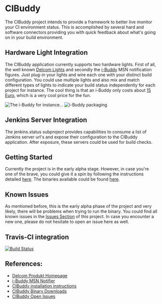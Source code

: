 # CIBuddy

The CIBuddy project intends to provide a framework to better live monitor your
CI environment status. This is accomplished by several hard and software connectors
providing you with quick feedback about what's going on in your build environment.

## Hardware Light Integration

The CIBuddy application currently supports two hardware lights. First of all, the
well known [Delcom Lights][1] and secondly the [i-Buddy][2] MSN notification figures. 
Just plug-in your lights and wire each one with your distinct build configuration. 
You could use multiple lights and also mix and match different types of lights to 
indicate your build status independently for each project for instance. The cool 
thing is that an i-Buddy only costs about [15 Euro][8], which is a very cool price for the fun.

![The i-Buddy for instance...][3] ![i-Buddy packaging][4]

## Jenkins Server Integration

The jenkins.status subproject provides capabilities to consume a list of Jenkins
server url's and expose their configuration to the CIBuddy application. After exposure,
these servers could be used for build checks.

## Getting Started

Currently the project is in the early alpha stage. However, in case you're one of
the brave, you could give it a spin by following the instructions detailed [here][5].
The binaries available could be found [here][6].

## Known Issues

As mentioned before, this is the early alpha phase of the project and very likely,
there will be problems when trying to run the binary. You could find all known issues
in the [Issues Section][6] of this project. In case you encounter a new one, please 
do not hesitate to open an issue here as well.

## Travis-CI integration
[![Build Status](https://secure.travis-ci.org/cibuddy/cibuddy.png)](http://travis-ci.org/cibuddy/cibuddy)


## References:

* [Delcom Produkt Homepage][1]
* [i-Buddy MSN Notifier][2]
* [CIBuddy installation instructions][5]
* [CIBuddy Binary Downloads][6]
* [CIBuddy Open Issues][7]

[1]: http://www.delcomproducts.com/products_usblmp.asp "Delcom Produkt Homepage"
[2]: http://www.i-buddy.com/ "i-Buddy MSN Notifier"
[3]: https://github.com/glueckkanja/LyncFellow/blob/gh-pages/img/ibuddy-fly.gif?raw=true 
    "Image provided by the https://github.com/glueckkanja/LyncFellow project, also doing cool stuff with the i-buddy"
[4]: https://github.com/glueckkanja/LyncFellow/blob/gh-pages/img/ibuddy-package.jpg?raw=true 
    "Image provided by the https://github.com/glueckkanja/LyncFellow project, also doing cool stuff with the i-buddy"
[5]: https://github.com/cibuddy/cibuddy/tree/master/distributions/pax.assembly "CIBuddy installation instructions"
[6]: https://github.com/cibuddy/cibuddy/downloads "CIBuddy Binary Downloads"
[7]: https://github.com/cibuddy/cibuddy/issues "CIBuddy Open Issues"
[8]: http://www.idealo.de/preisvergleich/OffersOfProduct/1608018_-usb-messenger-i-buddy.html 
    "Idealo Preisvergleich - i-buddy"